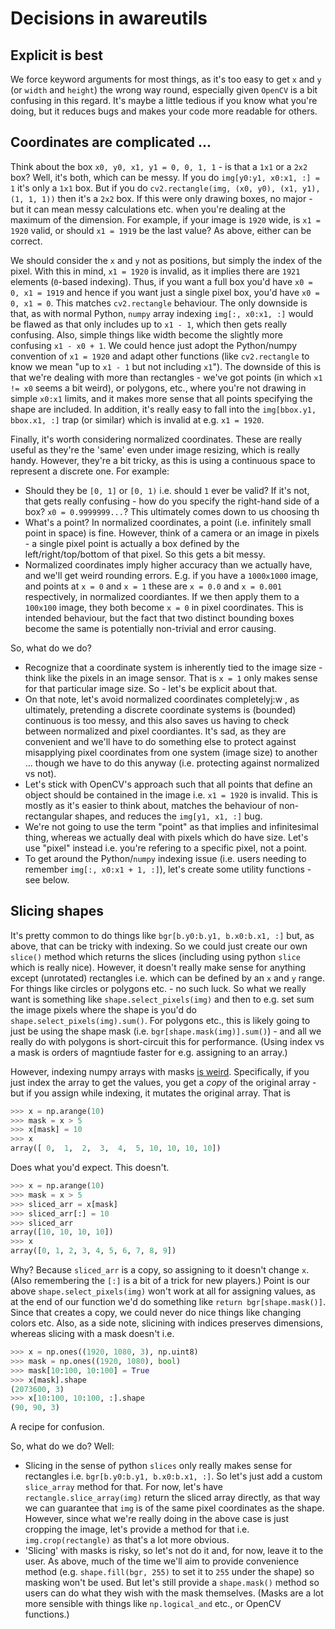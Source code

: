 # Decisions in awareutils

## Explicit is best

We force keyword arguments for most things, as it's too easy to get `x` and `y` (or `width` and `height`) the wrong way round, especially given `OpenCV` is a bit confusing in this regard. It's maybe a little tedious if you know what you're doing, but it reduces bugs and makes your code more readable for others.

## Coordinates are complicated ...

Think about the box `x0, y0, x1, y1 = 0, 0, 1, 1` - is that a `1x1` or a `2x2` box? Well, it's both, which can be messy. If you do `img[y0:y1, x0:x1, :] = 1` it's only a `1x1` box. But if you do `cv2.rectangle(img, (x0, y0), (x1, y1), (1, 1, 1))` then it's a `2x2` box. If this were only drawing boxes, no major - but it can mean messy calculations etc. when you're dealing at the maximum of the dimension. For example, if your image is `1920` wide, is `x1 = 1920` valid, or should `x1 = 1919` be the last value? As above, either can be correct.

We should consider the `x` and `y` not as positions, but simply the index of the pixel. With this in mind, `x1 = 1920` is invalid, as it implies there are `1921` elements (`0`-based indexing). Thus, if you want a full box you'd have `x0 = 0, x1 = 1919` and hence if you want just a single pixel box, you'd have `x0 = 0, x1 = 0`. This matches `cv2.rectangle` behaviour. The only downside is that, as with normal Python, `numpy` array indexing `img[:, x0:x1, :]` would be flawed as that only includes up to `x1 - 1`, which then gets really confusing. Also, simple things like width become the slightly more confusing `x1 - x0 + 1`. We could hence just adopt the Python/numpy convention of `x1 = 1920` and adapt other functions (like `cv2.rectangle` to know we mean "up to `x1 - 1` but not including `x1`"). The downside of this is that we're dealing with more than rectangles - we've got points (in which `x1 != x0` seems a bit weird), or polygons, etc., where you're not drawing in simple `x0:x1` limits, and it makes more sense that all points specifying the shape are included. In addition, it's really easy to fall into the `img[bbox.y1, bbox.x1, :]` trap (or similar) which is invalid at e.g. `x1 = 1920`.

Finally, it's worth considering normalized coordinates. These are really useful as they're the 'same' even under image resizing, which is really handy. However, they're a bit tricky, as this is using a continuous space to represent a discrete one. For example:

- Should they be `[0, 1]` or `[0, 1)` i.e. should `1` ever be valid? If it's not, that gets really confusing - how do you specify the right-hand side of a box? `x0 = 0.9999999...`? This ultimately comes down to us choosing th
- What's a point? In normalized coordinates, a point (i.e. infinitely small point in space) is fine. However, think of a camera or an image in pixels - a single pixel point is actually a box defined by the left/right/top/bottom of that pixel. So this gets a bit messy.
- Normalized coordinates imply higher accuracy than we actually have, and we'll get weird rounding errors. E.g. if you have a `1000x1000` image, and points at `x = 0` and `x = 1` these are `x = 0.0` and `x = 0.001` respectively, in normalized coordiantes. If we then apply them to a `100x100` image, they both become `x = 0` in pixel coordinates. This is intended behaviour, but the fact that two distinct bounding boxes become the same is potentially non-trivial and error causing.

So, what do we do?

- Recognize that a coordinate system is inherently tied to the image size - think like the pixels in an image sensor. That is `x = 1` only makes sense for that particular image size. So - let's be explicit about that.
- On that note, let's avoid normalized coordinates completelyj:w
, as ultimately, pretending a discrete coordinate systems is (bounded) continuous is too messy, and this also saves us having to check between normalized and pixel coordiantes. It's sad, as they are convenient and we'll have to do something else to protect against misapplying pixel coordinates from one system (image size) to another ... though we have to do this anyway (i.e. protecting against normalized vs not).
- Let's stick with OpenCV's approach such that all points that define an object should be contained in the image i.e. `x1 = 1920` is invalid. This is mostly as it's easier to think about, matches the behaviour of non-rectangular shapes, and reduces the `img[y1, x1, :]` bug.
- We're not going to use the term "point" as that implies and infinitesimal thing, whereas we actually deal with pixels which do have size. Let's use "pixel" instead i.e. you're refering to a specific pixel, not a point.
- To get around the Python/`numpy` indexing issue (i.e. users needing to remember `img[:, x0:x1 + 1, :]`), let's create some utility functions - see below.

## Slicing shapes

It's pretty common to do things like `bgr[b.y0:b.y1, b.x0:b.x1, :]` but, as above, that can be tricky with indexing. So we could just create our own `slice()` method which returns the slices (including using python `slice` which is really nice). However, it doesn't really make sense for anything except (unrotated) rectangles i.e. which can be defined by an `x` and `y` range. For things like circles or polygons etc. - no such luck. So what we really want is something like `shape.select_pixels(img)` and then to e.g. set sum the image pixels where the shape is you'd do `shape.select_pixels(img).sum()`. For polygons etc., this is likely going to just be using the shape mask (i.e. `bgr[shape.mask(img)].sum()`) - and all we really do with polygons is short-circuit this for performance. (Using index vs a mask is orders of magntiude faster for e.g. assigning to an array.)

However, indexing numpy arrays with masks [is weird](https://numpy.org/doc/stable/user/basics.indexing.html#assigning-values-to-indexed-arrays). Specifically, if you just index the array to get the values, you get a *copy* of the original array - but if you assign while indexing, it mutates the original array. That is

```python
>>> x = np.arange(10) 
>>> mask = x > 5
>>> x[mask] = 10
>>> x
array([ 0,  1,  2,  3,  4,  5, 10, 10, 10, 10])
```

Does what you'd expect. This doesn't.

```python
>>> x = np.arange(10) 
>>> mask = x > 5 
>>> sliced_arr = x[mask]
>>> sliced_arr[:] = 10 
>>> sliced_arr
array([10, 10, 10, 10])
>>> x
array([0, 1, 2, 3, 4, 5, 6, 7, 8, 9])
```

Why? Because `sliced_arr` is a copy, so assigning to it doesn't change `x`. (Also remembering the `[:]` is a bit of a trick for new players.) Point is our above `shape.select_pixels(img)` won't work at all for assigning values, as at the end of our function we'd do something like `return bgr[shape.mask()]`. Since that creates a copy, we could never do nice things like changing colors etc. Also, as a side note, slicining with indices preserves dimensions, whereas slicing with a mask doesn't i.e.

```python
>>> x = np.ones((1920, 1080, 3), np.uint8) 
>>> mask = np.ones((1920, 1080), bool)
>>> mask[10:100, 10:100] = True
>>> x[mask].shape
(2073600, 3)
>>> x[10:100, 10:100, :].shape
(90, 90, 3)
```

A recipe for confusion.

So, what do we do? Well:

- Slicing in the sense of python `slices` only really makes sense for rectangles i.e. `bgr[b.y0:b.y1, b.x0:b.x1, :]`. So let's just add a custom `slice_array` method for that. For now, let's have `rectangle.slice_array(img)` return the sliced array directly, as that way we can guarantee that `img` is of the same pixel coordinates as the shape. However, since what we're really doing in the above case is just cropping the image, let's provide a method for that i.e. `img.crop(rectangle)` as that's a lot more obvious.
- 'Slicing' with masks is risky, so let's not do it and, for now, leave it to the user. As above, much of the time we'll aim to provide convenience method (e.g. `shape.fill(bgr, 255)` to set it to `255` under the shape) so masking won't be used. But let's still provide a `shape.mask()` method so users can do what they wish with the mask themselves. (Masks are a lot more sensible with things like `np.logical_and` etc., or OpenCV functions.)
